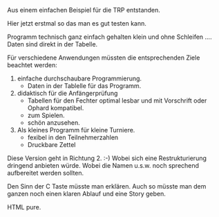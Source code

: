 Aus einem einfachen Beispiel für die TRP entstanden. 

Hier jetzt erstmal so das man es gut testen kann.

Programm technisch ganz einfach gehalten klein und ohne Schleifen .... Daten sind direkt in der Tabelle.

Für verschiedene Anwendungen müssten die entsprechenden Ziele beachtet werden:
1. einfache durchschaubare Programmierung. 
   * Daten in der Tablelle für das Programm.
2. didaktisch für die Anfängerprüfung
   * Tabellen für den Fechter optimal lesbar und mit Vorschrift oder Ophard kompatibel.
   * zum Spielen. 
   * schön anzusehen.
3. Als kleines Programm für kleine Turniere. 
   * fexibel in den Teilnehmerzahlen 
   * Druckbare Zettel

Diese Version geht in Richtung 2. :-) Wobei sich eine Restrukturierung dringend anbieten würde. 
Wobei die Namen u.s.w. noch sprechend aufbereitet werden sollten.

Den Sinn der C Taste müsste man erklären.
Auch so müsste man dem ganzen noch einen klaren Ablauf und eine Story geben. 

HTML pure. 
